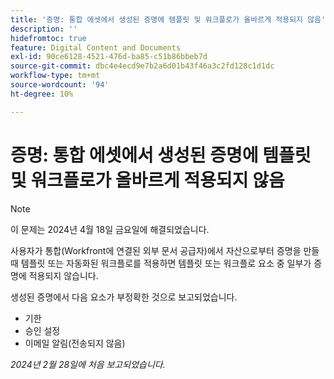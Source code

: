 ```yaml
---
title: '증명: 통합 에셋에서 생성된 증명에 템플릿 및 워크플로가 올바르게 적용되지 않음'
description: ''
hidefromtoc: true
feature: Digital Content and Documents
exl-id: 90ce6128-4521-476d-ba85-c51b86bbeb7d
source-git-commit: dbc4e4ecd9e7b2a6d01b43f46a3c2fd128c1d1dc
workflow-type: tm+mt
source-wordcount: '94'
ht-degree: 10%

---
```


# 증명: 통합 에셋에서 생성된 증명에 템플릿 및 워크플로가 올바르게 적용되지 않음

>[!NOTE]
>
>이 문제는 2024년 4월 18일 금요일에 해결되었습니다.

사용자가 통합(Workfront에 연결된 외부 문서 공급자)에서 자산으로부터 증명을 만들 때 템플릿 또는 자동화된 워크플로를 적용하면 템플릿 또는 워크플로 요소 중 일부가 증명에 적용되지 않습니다.

생성된 증명에서 다음 요소가 부정확한 것으로 보고되었습니다.

* 기한
* 승인 설정
* 이메일 알림(전송되지 않음)

_2024년 2월 28일에 처음 보고되었습니다._
